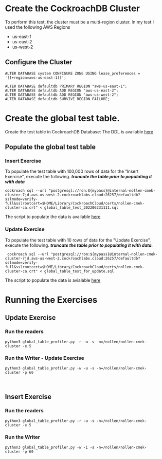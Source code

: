 
# Create the CockroachDB Cluster
To perform this test, the cluster must be a multi-region cluster.  In my test I used the following AWS Regions
- us-east-1
- us-east-2
- us-west-2

## Configure the Cluster
```
ALTER DATABASE system CONFIGURE ZONE USING lease_preferences = '[[+region=aws-us-east-1]]';

ALTER DATABASE defaultdb PRIMARY REGION "aws-us-east-1";
ALTER DATABASE defaultdb ADD REGION "aws-us-east-2";
ALTER DATABASE defaultdb ADD REGION "aws-us-west-2";
ALTER DATABASE defaultdb SURVIVE REGION FAILURE;
```

# Create the global test table.
Create the test table in CockroachDB Database:
The DDL is available [here](global_table_test.sql)

## Populate the global test table
### Insert Exercise
To populate the test table with 100,000 rows of data for the "Insert Exercise", execute the following.   ***truncate the table prior to populating it with data***
```
cockroach sql --url "postgresql://ron:${mypass}@internal-nollen-cmek-cluster-7jd.aws-us-west-2.cockroachlabs.cloud:26257/defaultdb?sslmode=verify-full&sslrootcert=$HOME/Library/CockroachCloud/certs/nollen-cmek-cluster-ca.crt" < global_table_test_202206231111.sql
```
The script to populate the data is available [here](global_table_test_for_insert.sql)

### Update Exercise
To populate the test table with 10 rows of data for the "Update Exercise", execute the following.  ***truncate the table prior to populating it with data.***
```
 cockroach sql --url "postgresql://ron:${mypass}@internal-nollen-cmek-cluster-7jd.aws-us-west-2.cockroachlabs.cloud:26257/defaultdb?sslmode=verify-full&sslrootcert=$HOME/Library/CockroachCloud/certs/nollen-cmek-cluster-ca.crt" < global_table_test_for_update.sql
```
The script to populate the data is avialable [here](global_table_test_for_update.sql)

# Running the Exercises
## Update Exercise
### Run the readers
```
python3 global_table_profiler.py -r -u -s -n=/nollen/nollen-cmek-cluster -e 5
```
### Run the Writer - Update Exercise
```
python3 global_table_profiler.py -w -u -s -n=/nollen/nollen-cmek-cluster -p 60
```

<br/>

## Insert Exercise
### Run the readers
```
python3 global_table_profiler.py -r -u -s -n=/nollen/nollen-cmek-cluster -e 5
``` 
### Run the Writer
```
python3 global_table_profiler.py -w -i -s -n=/nollen/nollen-cmek-cluster -p 60
```
